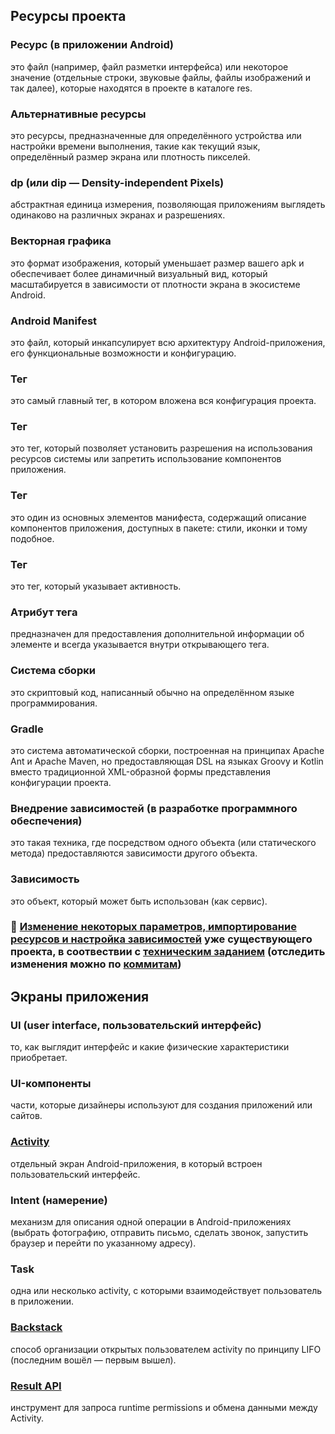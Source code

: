 ## Ресурсы проекта

### Ресурс (в приложении Android) 
это файл (например, файл разметки интерфейса) или некоторое значение (отдельные строки, звуковые файлы, файлы изображений и так далее), которые находятся в проекте в каталоге res.

### Альтернативные ресурсы 
это ресурсы, предназначенные для определённого устройства или настройки времени выполнения, такие как текущий язык, определённый размер экрана или плотность пикселей.

### dp (или dip — Density-independent Pixels) 
абстрактная единица измерения, позволяющая приложениям выглядеть одинаково на различных экранах и разрешениях.

### Векторная графика 
это формат изображения, который уменьшает размер вашего apk и обеспечивает более динамичный визуальный вид, который масштабируется в зависимости от плотности экрана в экосистеме Android.

### Android Manifest 
это файл, который инкапсулирует всю архитектуру Android-приложения, его функциональные возможности и конфигурацию.

### Тег <manifest> 
это самый главный тег, в котором вложена вся конфигурация проекта.

### Тег <permission> 
это тег, который позволяет установить разрешения на использования ресурсов системы или запретить использование компонентов приложения.

### Тег <application> 
это один из основных элементов манифеста, содержащий описание компонентов приложения, доступных в пакете: стили, иконки и тому подобное.

### Тег <activity> 
это тег, который указывает активность.

### Атрибут тега 
предназначен для предоставления дополнительной информации об элементе и всегда указывается внутри открывающего тега.

### Система сборки 
это скриптовый код, написанный обычно на определённом языке программирования.

### Gradle 
это система автоматической сборки, построенная на принципах Apache Ant и Apache Maven, но предоставляющая DSL на языках Groovy и Kotlin вместо традиционной XML-образной формы представления конфигурации проекта.

### Внедрение зависимостей (в разработке программного обеспечения) 
это такая техника, где посредством одного объекта (или статического метода) предоставляются зависимости другого объекта. 

### Зависимость 
это объект, который может быть использован (как сервис).

### :paperclip: [Изменение некоторых параметров, импортирование ресурсов и настройка зависимостей](https://github.com/ILYA-NASA/Android-basic/tree/master/20_Quiz_resources/app) уже существующего проекта, в соотвествии с [техническим заданием](https://github.com/ILYA-NASA/Android-basic/blob/master/20_Quiz_resources/TASK.md) (отследить изменения можно по [коммитам](https://github.com/ILYA-NASA/Android-basic/commits/master/20_Quiz_resources/app))

## Экраны приложения

### UI (user interface, пользовательский интерфейс) 
то, как выглядит интерфейс и какие физические характеристики приобретает.

### UI-компоненты 
части, которые дизайнеры используют для создания приложений или сайтов.

### [Activity](https://developer.android.com/guide/topics/manifest/activity-element)
отдельный экран Android-приложения, в который встроен пользовательский интерфейс.  

### Intent (намерение) 
механизм для описания одной операции в Android-приложениях (выбрать фотографию, отправить письмо, сделать
звонок, запустить браузер и перейти по указанному адресу).

### Task
одна или несколько activity, с которыми взаимодействует пользователь в приложении.

### [Backstack](https://developer.android.com/guide/components/activities/tasks-and-back-stack#life-cycle) 
способ организации открытых пользователем activity по принципу LIFO (последним вошёл — первым вышел).

### [Result API](https://developer.android.com/training/basics/intents/result)
инструмент для запроса runtime permissions и обмена данными между Activity.

